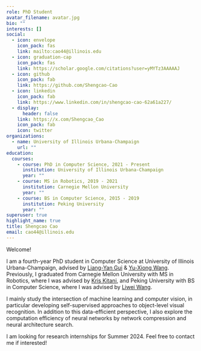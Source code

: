 ```yaml
---
role: PhD Student
avatar_filename: avatar.jpg
bio: ""
interests: []
social:
  - icon: envelope
    icon_pack: fas
    link: mailto:cao44@illinois.edu
  - icon: graduation-cap
    icon_pack: fas
    link: https://scholar.google.com/citations?user=yMYTz3AAAAAJ
  - icon: github
    icon_pack: fab
    link: https://github.com/Shengcao-Cao
  - icon: linkedin
    icon_pack: fab
    link: https://www.linkedin.com/in/shengcao-cao-62a61a227/
  - display:
      header: false
    link: https://x.com/Shengcao_Cao
    icon_pack: fab
    icon: twitter
organizations:
  - name: University of Illinois Urbana-Champaign
    url: ""
education:
  courses:
    - course: PhD in Computer Science, 2021 - Present
      institution: University of Illinois Urbana-Champaign
      year: ""
    - course: MS in Robotics, 2019 - 2021
      institution: Carnegie Mellon University
      year: ""
    - course: BS in Computer Science, 2015 - 2019
      institution: Peking University
      year: ""
superuser: true
highlight_name: true
title: Shengcao Cao
email: cao44@illinois.edu
---
```

Welcome!

I am a fourth-year PhD student in Computer Science at University of Illinois Urbana-Champaign, advised by [Liang-Yan Gui](https://cs.illinois.edu/about/people/faculty/lgui) & [Yu-Xiong Wang](https://yxw.web.illinois.edu/). Previously, I graduated from Carnegie Mellon University with MS in Robotics, where I was advised by [Kris Kitani](http://www.cs.cmu.edu/~kkitani/), and Peking University with BS in Computer Science, where I was advised by [Liwei Wang](http://www.liweiwang-pku.com/).

I mainly study the intersection of machine learning and computer vision, in particular developing self-supervised approaches to object-level visual recognition. In addition to this data-efficient perspective, I also explore the computation efficiency of neural networks by network compression and neural architecture search.

I am looking for research internships for Summer 2024. Feel free to contact me if interested!